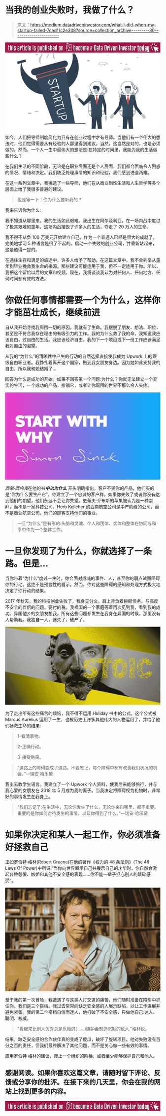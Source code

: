 # 当我的创业失败时，我做了什么？

> 原文：<https://medium.datadriveninvestor.com/what-i-did-when-my-startup-failed-7cad11c2e348?source=collection_archive---------30----------------------->

[![](img/96763b3e12674366698b931cc8280918.png)](http://www.track.datadriveninvestor.com/BecomeDDItealI1)![](img/34405f30c94e09ea438a766e806f99d1.png)

如今，人们把导师制度简化为只有在创业过程中才有导师。当他们有一个伟大的想法时，他们觉得需要从有经验的人那里得到建议。当然，这当然是对的，也是必须做的。然而，一个人一生中最伟大的想法是:在特定的时间里，我能为我的生活做些什么？

在我们生活的不同阶段，无论是在职业层面还是个人层面，我们都会面临令人困惑的情况、情绪和决定。我们缺乏处理事情的知识和经验，我们感到进退两难。

在这一系列文章中，我挑选了一些导师，他们在从商业到性生活和人生哲学等多个层面上给了我很多普遍的建议。

> 但是等一下！你为什么要听我的？

我来告诉你为什么:

我不知道从哪里来。我的生活如此艰难。我出生在阿尔及利亚，在一场内战中度过了极其艰难的童年，这场内战摧毁了许多人的生活，夺走了 20 万人的生命。

我不得不从负 100 万美元开始建立自己。作为一个普通人已经是很大的成就了。完美地学习 5 种语言是很了不起的。启动一个失败的创业公司，并重新站起来，这是值得一提的。

在通往生存和满足的旅途中，许多人给予了帮助。在这篇文章中，我不会列举从童年到毕业挽救我生命的来源。那些建议可能适用于我，但不一定适用于你。所以，我把这个留给以后的文章和视频。现在，我将谈谈我认为对任何人、任何地方、任何时间都有效的方法。

# 你做任何事情都需要一个为什么，这样你才能茁壮成长，继续前进

自从我开始寻找我周围一切的原因，我就有了生命。我摆脱了朋友、想法、职位，甚至是不符合我存在理由的有吸引力的工作。我的为什么救了我的命。我知道我应该自由，过自由的生活。我应该经济自由。我的下一个项目或下一份工作应该满足我对自由的渴望。

从我的“为什么”的清晰性中产生的行动的自然选择直接使我成为 Upwork 上的顶级自由职业者。我挣扎着离开这个国家，搬到我女朋友身边。因为她如此支持我的自由，所以我和她结婚了…

回答为什么是成功的开始。如果不回答第一个问题:为什么？你就无法建立一个充实的生活，一个成功的产品，推销它，或者让你周围的世界不那么令人头疼。

![](img/da4dd2e3ef99b913a68844dbdc974053.png)

*西蒙·西内克*在他的书***中以为什么*** 开头明确指出，客户不买你的产品，他们买的是“你为什么要生产它”。你建立了一个忠诚的客户群，如果你失败了或者你没有达到他们的期望，他们永远不会让你失望。史蒂夫·乔布斯的苹果被认为是一种崇拜，而不是一家科技公司。Herb Kelleher 的西南航空公司是中产阶级的公司，而不是商业航空公司。他们的顾客支持他们的事业。

> 一旦“为什么”是有形的:头脑和灵魂、个人和团体、实体和整体在协同与和平中作为一个整体工作。

# 一旦你发现了为什么，你就选择了一条路。但是…

当你带着“为什么”度过一生时，你会面对成吨的事件、人，甚至你的弱点试图阻碍你的行动。这绝不是预言性的启示。然而，你对这些障碍的感知和处理方式极大地决定了你行动的结果。

2017 年秋天，我的科技创业失败了，我身无分文，肩上背负着巨额债务。与高度不安全的伴侣的问题。要付的税。我祖国的一个家庭等着再次见到我，看到我的成功。异国他乡的女朋友想我。所有这些问题都发生在我身在异国的时候，那里没有人帮助我。我独自一人，迷失了，破产了。

![](img/0dadb62b8b0026ba4b063c13b490618e.png)

为了走出所有这些痛苦的烦恼，我不得不运用 Holiday 书中的公式，这个公式被 Marcus Aurelius 运用了一生，也被历史上许多其他伟大的人物运用了，并给了他们拯救生命的结果:

> 1-看清事物。
> 
> 2-正确行动。
> 
> 3-接受后果。

> “道路上的障碍变成了道路。不要忘记，每个障碍中都有改善我们状况的机会。”―瑞安·哈乐黛

我出去教学生语言。我建立了一个 Upwork 个人资料，使我后来能够旅行，并与我心爱的女朋友在 2018 年 5 月成为我的妻子。当我决定将障碍视为礼物时，非常好的事情发生在我身上。

> “我们忘记了:在生活中，无论你发生了什么，无论你来自哪里，都不重要。重要的是你如何对待发生的事情，以及你得到了什么。”―瑞安·哈乐黛

# 如果你决定和某人一起工作，你必须准备好拯救自己

正如罗伯特·格林(Robert Greene)在他的著作《权力的 48 条法则》(The 48 Laws Of Power)中所说:“当你向世界展示自己并展示自己的才华时，你自然会激起各种怨恨、嫉妒和其他不安全感的表现……你不能一辈子担心别人的琐碎感受”。

![](img/18afd59f10236ba6cd807086599d0c76.png)

至于我的第一次冒险，我遭遇了与这类人打交道的痛苦，他们随时准备在陷阱中抓住你。我们是三个搭档。我过去常常向缺乏安全感的人展示缺陷，以让工作进展并避免紧张。我的第二个搭档自信而迷人，他打破了不安全感，只做他自己:迷人、聪明、权威。

> "看起来比别人优秀总是危险的(……)嫉妒会制造沉默的敌人."格林说。

结果，缺乏安全感的合作伙伴真的变成了傻瓜，破坏了旋转项目。他对失败没有百分之百的责任，但我们最终解决了其他问题，而不是关心做一些有效的事情。

应用罗伯特·格林的建议，爬上一个组织的阶梯，或者至少能够保护自己和他人。

## 感谢阅读。如果你喜欢这篇文章，请随时留下评论、反馈或分享你的批评。在接下来的几天里，你会在我的网站上找到更多的内容。

[![](img/96763b3e12674366698b931cc8280918.png)](http://www.track.datadriveninvestor.com/BecomeDDI1B)